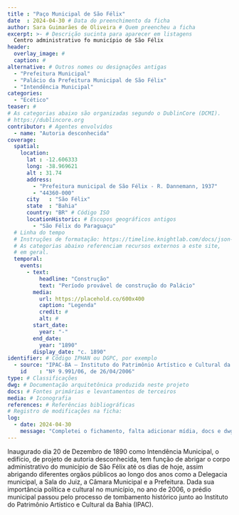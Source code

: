 ```yaml
---
title : "Paço Municipal de São Félix"
date  : 2024-04-30 # Data do preenchimento da ficha
author: Sara Guimarães de Oliveira # Quem preencheu a ficha
excerpt: >- # Descrição sucinta para aparecer em listagens
  Centro administrativo fo município de São Félix
header:
  overlay_image: #
  caption: #
alternative: # Outros nomes ou designações antigas
  - "Prefeitura Municipal"
  - "Palácio da Prefeitura Municipal de São Félix"
  - "Intendência Municipal"
categories:
  - "Ecético"
teaser: #
# As categorias abaixo são organizadas segundo o DublinCore (DCMI).
# https://dublincore.org
contributor: # Agentes envolvidos
  - name: "Autoria desconhecida"
coverage:
  spatial:
    location:
      lat : -12.606333
      long: -38.969621
      alt : 31.74
      address:
        - "Prefeitura municipal de São Félix - R. Dannemann, 1937"
        - "44360-000"
      city   : "São Félix"
      state  : "Bahia"
      country: "BR" # Código ISO
      locationHistoric: # Escopos geográficos antigos
        - "São Félix do Paraguaçu"
  # Linha do tempo
  # Instruções de formatação: https://timeline.knightlab.com/docs/json-format.html
  # As categorias abaixo referenciam recursos externos a este site,
  # em geral.
  temporal:
    events:
      - text:
          headline: "Construção"
          text: "Período provável de construção do Palácio"
        media:
          url: https://placehold.co/600x400
          caption: "Legenda"
          credit: #
          alt: #
        start_date:
          year: "-"
        end_date:
          year: "1890"
        display_date: "c. 1890"
identifier: # Código IPHAN ou DGPC, por exemplo
  - source: "IPAC-BA – Instituto do Patrimônio Artístico e Cultural da Bahia"
    id    : "Nº 9.991/06, de 26/04/2006"
type: # Classificações
dwg: # Documentação arquitetônica produzida neste projeto
docs: # Fontes primárias e levantamentos de terceiros
media: # Iconografia
references: # Referências bibliográficas
# Registro de modificações na ficha:
log:
  - date: 2024-04-30
    message: "Completei o fichamento, falta adicionar mídia, docs e dwg"
---
```


Inaugurado dia 20 de Dezembro de 1890 como Intendência Municipal, o edifício, de projeto de autoria desconhecida, tem função de abrigar o corpo administrativo do município de São Félix até os dias de hoje, assim abrigando diferentes orgãos públicos ao longo dos anos como a Delegacia municipal, a Sala do Juiz, a Câmara Municipal e a Prefeitura. Dada sua importância política e cultural no município, no ano de 2006, o prédio municipal passou pelo processo de tombamento histórico junto ao Instituto do Patrimônio Artístico e Cultural da Bahia (IPAC).
